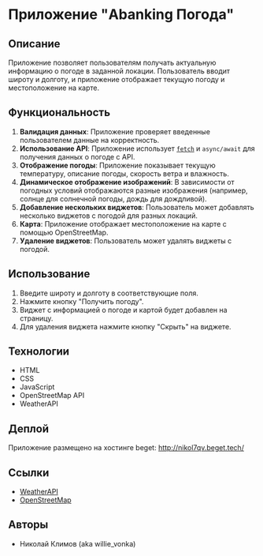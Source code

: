 # Приложение "Abanking Погода"

## Описание
Приложение позволяет пользователям получать актуальную информацию о погоде в заданной локации. Пользователь вводит широту и долготу, и приложение отображает текущую погоду и местоположение на карте.

## Функциональность
1. **Валидация данных**: Приложение проверяет введенные пользователем данные на корректность.
2. **Использование API**: Приложение использует [`fetch`](src/script.js) и `async/await` для получения данных о погоде с API.
3. **Отображение погоды**: Приложение показывает текущую температуру, описание погоды, скорость ветра и влажность.
4. **Динамическое отображение изображений**: В зависимости от погодных условий отображаются разные изображения (например, солнце для солнечной погоды, дождь для дождливой).
5. **Добавление нескольких виджетов**: Пользователь может добавлять несколько виджетов с погодой для разных локаций.
6. **Карта**: Приложение отображает местоположение на карте с помощью OpenStreetMap.
7. **Удаление виджетов**: Пользователь может удалять виджеты с погодой.

## Использование
1. Введите широту и долготу в соответствующие поля.
2. Нажмите кнопку "Получить погоду".
3. Виджет с информацией о погоде и картой будет добавлен на страницу.
4. Для удаления виджета нажмите кнопку "Скрыть" на виджете.

## Технологии
- HTML
- CSS
- JavaScript
- OpenStreetMap API
- WeatherAPI

## Деплой
Приложение размещено на хостинге beget: http://nikol7qv.beget.tech/

## Ссылки
- [WeatherAPI](https://www.weatherapi.com/)
- [OpenStreetMap](https://www.openstreetmap.org/)

## Авторы
- Николай Климов (aka willie_vonka)
